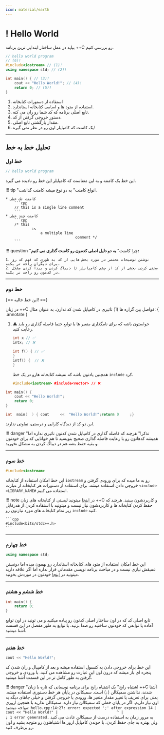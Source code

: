 ```yaml
---
icon: material/earth
---
```



# ! Hello World

بیاید در عمل ساختار ابتدایی ترین برنامه ++C رو بررسی کنیم.


```cpp linenums="1"
// hello world program 
// (6)!
#include<iostream> // (1)!
using namespace std; // (2)!

int main() { // (3)!
    cout << "Hello World!"; // (4)!
    return 0; // (5)!
}
```

1. استفاده از دستورات کتابخانه 
2. استفاده از متود ها و اسامی کتابخانه استاندارد. 
3. تابع اصلی برنامه که کد شما رو ران می کنه. 
4. دستور خروجی گرفتن از کد. 
5. مقدار بازگشتی تابع اصلی. 
6. یک کامنت که کامپایلر اون رو در نظر نمی گیره!

---

## تحلیل خط به خط

### خط اول

```cpp
// hello world program
```

این خط یک کامنته و به این معناست که کامپایلر این خط رو نادیده می گیره.

!!! tip "انواع کامنت"
    به دو نوع میشه کامنت گذاشت.

    * کامنت تک خطی
        ```cpp
        // this is a single line comment
        ```
    * کامنت چند خطی
        ```cpp
        /* this
                is
                    a multiple line
                                    comment */
        ```


!!! question "چرا کامنت"
    **به دو دلیل اصلی کدمون رو کامنت گذاری می کنیم:**

    1. نوشتن توضیحات مختصر در مورد بخش هایی از کد به طوری که فهم کد رو برای دیگران راحت تر بکنه.
    2. مخفی کردن بخشی از کد از چشم کامپایلر تا دیباگ کردن و پیدا کردن مشکل در کدمون رو راحت تر بکنه.

---

### خط دوم
{== این خط خالیه! ==}

در زبان ++C فواصل بین گزاره ها (1) تاثیری در کامپایل شدن کد ندارن. به عنوان مثال:
{ .annotate }

1. :warning: حواستون باشه که برای نامگذاری متغیر ها یا توابع حتما فاصله گذاری رو باید رعایت کنید.
    ```cpp
    int x // ✅  
    intx; // ❌ 
    ``` 

    ```cpp
    int f() { // ✅
    }
    intf() {  // ❌
    }
    ```

    همچنین یادتون باشه که نمیشه کتابخانه هارو در یک خط `include` کرد.
    ```cpp
    #include<iostream> #include<vector> // ❌
    ```

```cpp 
int main() { 
    cout << "Hello World!";
    return 0;
}
```

``` cpp
int  main(  ) { cout     <<  "Hello World!";return 0     ;}
```

این دو کد از دیدگاه کارایی و درستی، تفاوتی ندارند.

!!! danger "تذکر!"
    هرچند که فاصله گذاری در کامپایل شدن کدتون تاثیری نداره اما همیشه کدهاتون رو با رعایت فاصله گذاری صحیح بنویسید تا هم
    خوانایی کد برای خودتون و بقیه حفظ بشه هم در دیباگ کردن به مشکل نخورید.

---

### خط سوم
```cpp
#include<iostream>
```

این خط امکان استفاده از کتابخانه `iostream` رو به ما میده که برای ورودی گرفتن و خروجی دادن استفاده میشه.
برای استفاده از دستورات هر کتابخانه از عبارت `<include <LIBRARY_NAME#` استفاده می کنیم.

!!! note
    در [اینجا](https://cplusplus.com/reference/) میتونید لیستی از کتابخانه های زبان ++C و کاربردشون ببینید.
    هرچند که حفظ کردن کتابخانه ها و کاربردشون نیاز نیست و میتونید با استفاده کردن از هدرفایل زیر تمام کتابخانه های مورد
    نیازتون رو `include` کنید.

    ```cpp
    #include<bits/stdc++.h>
    ```

---

### خط چهارم

```cpp
using namespace std;
```

این خط امکان استفاده از متود های کتابخانه استاندارد رو بهمون میده اما دونستن عمیقش نیازی نیست و در مباحث برنامه نویسی
مقدماتی قرار نداره اما اگر علاقه دارید میتونید در [اینجا](https://en.cppreference.com/w/cpp/language/namespace.html) خودتون در
موردش بخونید.

---

### خط ششم و هشتم
```cpp
int main() {
    return 0;
}
```
تابع اصلی کد که در اون ساختار اصلی کدتون رو پیاده میکنید و می تونید در اون توابع آماده یا توابعی که خودتون ساختید رو صدا
بزنید.
با توابع به طور مفصل در این قسمت آشنا میشید.

---

### خط هفتم
```cpp
cout << "Hello World!";
```
این خط برای خروجی دادن به کنسول استفاده میشه و بعد از کامپیال و ران شدن کد پنجره ای باز میشه که درون اون این عبارت رو
مشاهده می کنید.
با ورودی و خروجی گرفتن به طور کامل تر در این قسمت آشنا میشید.


!!! danger "اشتباه رایج"
    یک اشتباه رایح برای برنامه نویسانی که تازه با زبان ++C آشنا شدند، نذاشتن سمیکالن (`;`) است.
    سمیکالن در پایان هر خط دستوری استفاده میشه.
    یعنی برای تعریف یا تغییر مقدار متغیر ها، ورودی یا خروجی گرفتن و خیلی جاهای دیگه به اون نیاز داریم.
    اگر در پایان خطی که سمیکالن نیاز داره، سمیکالن نذارید با همچین اروری مواجه میشید:
    ```
    hello.cpp:14:27: error: expected ';' after expression
    14 |     cout << "Hello World!"
       |                           ^
       |                           ;
    1 error generated.
    ```
    به مرور زمان به استفاده درست از سمیکالن عادت می کنید ولی بهتره به جای حفظ کردن، با خوندن کامپایل ارور ها اشتباهتون
    رو متوجه بشید و اون رو برطرف کنید.


